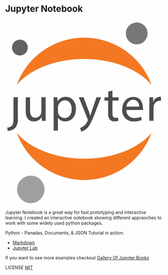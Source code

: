 # Jupyter Notebook
![Alt Text](./1200px-Jupyter_logo.svg.jpg)

Jupyter Notebook is a great way for fast prototyping and interactive learning. I created an interactive notebook showing different appraoches to work with some widely used python packages.

Python - Panadas, Documents, & JSON Tutorial in action:
- [Markdown](./python_tutorial.ipynb)
- [Jupyter Lab](https://anaconda.cloud/share/notebooks/3e3048c2-ad77-4cd0-a106-c2ce9761f823/overview)

If you want to see more examples checkout [Gallery Of Jupyter Books](https://executablebooks.org/en/latest/gallery/)

LICENSE [MIT](./LICENSE)
